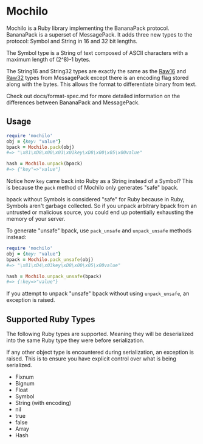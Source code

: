 # Mochilo

Mochilo is a Ruby library implementing the BananaPack protocol. BananaPack is a superset of MessagePack. It adds three new types to the protocol: Symbol and String in 16 and 32 bit lengths.

The Symbol type is a String of text composed of ASCII characters with a maximum length of (2^8)-1 bytes.

The String16 and String32 types are exactly the same as the [Raw16](http://wiki.msgpack.org/display/MSGPACK/Format+specification#Formatspecification-raw16) and [Raw32](http://wiki.msgpack.org/display/MSGPACK/Format+specification#Formatspecification-raw32) types from MessagePack except there is an encoding flag stored along with the bytes. This allows the format to differentiate binary from text.

Check out docs/format-spec.md for more detailed information on the differences between BananaPack and MessagePack.

## Usage

``` ruby
require 'mochilo'
obj = {key: "value"}
bpack = Mochilo.pack(obj)
#=> "\x81\xD8\x00\x03\x01key\xD8\x00\x05\x00value"

hash = Mochilo.unpack(bpack)
#=> {"key"=>"value"}
```

Notice how `key` came back into Ruby as a String instead of a Symbol? This is because the `pack` method of Mochilo only generates "safe" bpack.

bpack without Symbols is considered "safe" for Ruby because in Ruby, Symbols aren't garbage collected. So if you unpack arbitrary bpack from an untrusted or malicious source, you could end up potentially exhausting the memory of your server.

To generate "unsafe" bpack, use `pack_unsafe` and `unpack_unsafe` methods instead:

``` ruby
require 'mochilo'
obj = {key: "value"}
bpack = Mochilo.pack_unsafe(obj)
#=> "\x81\xD4\x03key\xD8\x00\x05\x00value"

hash = Mochilo.unpack_unsafe(bpack)
#=> {:key=>"value"}
```

If you attempt to unpack "unsafe" bpack without using `unpack_unsafe`, an exception is raised.

## Supported Ruby Types

The following Ruby types are supported. Meaning they will be deserialized into the same Ruby type they were before serialization.

If any other object type is encountered during serialization, an exception is raised. This is to ensure you have explicit control over what is being serialized.

* Fixnum
* Bignum
* Float
* Symbol
* String (with encoding)
* nil
* true
* false
* Array
* Hash
